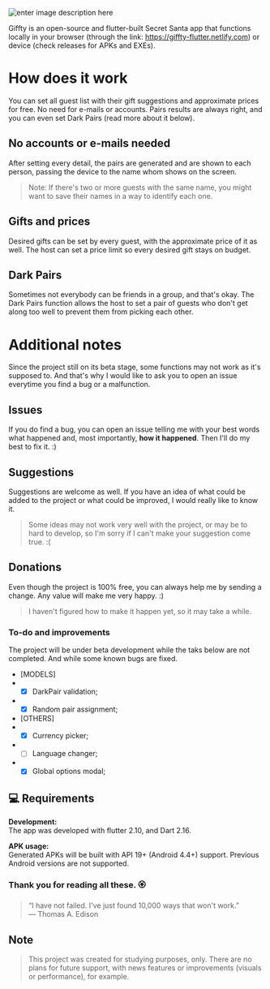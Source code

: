 
![enter image description here](https://i.imgur.com/JOTiiQN.png?maxwidth=512&fidelity=grand)

Giffty is an open-source and flutter-built Secret Santa app that functions locally in your browser (through the link: https://giffty-flutter.netlify.com) or device (check releases for APKs and EXEs).

# How does it work

You can set all guest list with their gift suggestions and approximate prices for free. No need for e-mails or accounts. Pairs results are always right, and you can even set Dark Pairs (read more about it below).

## No accounts or e-mails needed

After setting every detail, the pairs are generated and are shown to each person, passing the device to the name whom shows on the screen. 
> Note: If there's two or more guests with the same name, you might want to save their names in a way to identify each one.

## Gifts and prices

Desired gifts can be set by every guest, with the approximate price of it as well. The host can set a price limit so every desired gift stays on budget.

## Dark Pairs

Sometimes not everybody can be friends in a group, and that's okay. The Dark Pairs function allows the host to set a pair of guests who don't get along too well to prevent them from picking each other.

# Additional notes

Since the project still on its beta stage, some functions may not work as it's supposed to. And that's why I would like to ask you to open an issue everytime you find a bug or a malfunction.

## Issues

If you do find a bug, you can open an issue telling me with your best words what happened and, most importantly, **how it happened**. Then I'll do my best to fix it. :)

## Suggestions

Suggestions are welcome as well. If you have an idea of what could be added to the project or what could be improved, I would really like to know it.
> Some ideas may not work very well with the project, or may be to hard to develop, so I'm sorry if I can't make your suggestion come true. :(

## Donations

Even though the project is 100% free, you can always help me by sending a change. Any value will make me very happy. :)
> I haven't figured how to make it happen yet, so it may take a while.

### To-do and improvements

The project will be under beta development while the taks below are not completed. And while some known bugs are fixed.


- [MODELS]
- - [X] DarkPair validation;
- - [X] Random pair assignment;
- [OTHERS]
- - [X] Currency picker;
- - [ ] Language changer;
- - [X] Global options modal;

## 💻 Requirements

**Development:**<br>
The app was developed with flutter 2.10, and Dart 2.16.

**APK usage:**<br>
Generated APKs will be built with API 19+ (Android 4.4+) support. Previous Android versions are not supported.

### Thank you for reading all these. 🏵️

> “I have not failed. I've just found 10,000 ways that won't work.”  
― Thomas A. Edison

## Note

> This project was created for studying purposes, only. There are no plans for future support, with news features or improvements (visuals or performance), for example.
